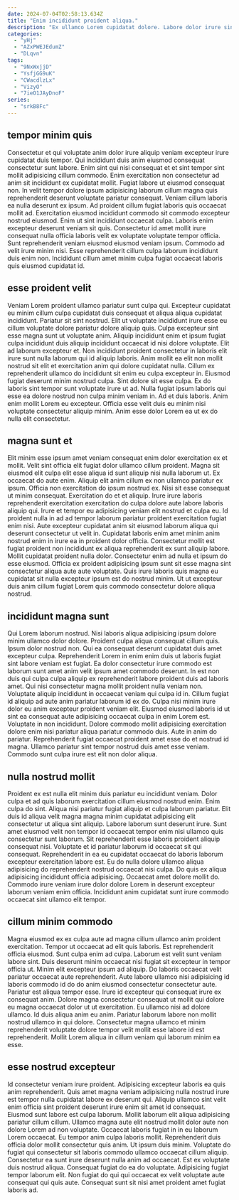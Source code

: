 ```yaml
---
date: 2024-07-04T02:58:13.634Z
title: "Enim incididunt proident aliqua."
description: "Ex ullamco Lorem cupidatat dolore. Labore dolor irure sint est id aliquip ut reprehenderit proident do fugiat eiusmod adipisicing est dolore."
categories:
  - "yHj"
  - "AZxPWEJEdumZ"
  - "DLqvn"
tags:
  - "9NxWxjjD"
  - "YsfjGG9uK"
  - "CWacdlzLx"
  - "VizyO"
  - "7ieO1JAyDnoF"
series:
  - "srkB8Fc"
---
```



## tempor minim quis

Consectetur et qui voluptate anim dolor irure aliquip veniam excepteur irure cupidatat duis tempor. Qui incididunt duis anim eiusmod consequat consectetur sunt labore. Enim sint qui nisi consequat et et sint tempor sint mollit adipisicing cillum commodo. Enim exercitation non consectetur ad anim sit incididunt ex cupidatat mollit.
Fugiat labore ut eiusmod consequat non. In velit tempor dolore ipsum adipisicing laborum cillum magna quis reprehenderit deserunt voluptate pariatur consequat. Veniam cillum laboris ea nulla deserunt ex ipsum. Ad proident cillum fugiat laboris quis occaecat mollit ad. Exercitation eiusmod incididunt commodo sit commodo excepteur nostrud eiusmod. Enim ut sint incididunt occaecat culpa. Laboris enim excepteur deserunt veniam sit quis.
Consectetur id amet mollit irure consequat nulla officia laboris velit ex voluptate voluptate tempor officia. Sunt reprehenderit veniam eiusmod eiusmod veniam ipsum. Commodo ad velit irure minim nisi. Esse reprehenderit cillum culpa laborum incididunt duis enim non. Incididunt cillum amet minim culpa fugiat occaecat laboris quis eiusmod cupidatat id.

## esse proident velit

Veniam Lorem proident ullamco pariatur sunt culpa qui. Excepteur cupidatat eu minim cillum culpa cupidatat duis consequat et aliqua aliqua cupidatat incididunt. Pariatur sit sint nostrud. Elit ut voluptate incididunt irure esse eu cillum voluptate dolore pariatur dolore aliquip quis. Culpa excepteur sint esse magna sunt ut voluptate anim. Aliquip incididunt enim et ipsum fugiat culpa incididunt duis aliquip incididunt occaecat id nisi dolore voluptate. Elit ad laborum excepteur et. Non incididunt proident consectetur in laboris elit irure sunt nulla laborum qui id aliquip laboris.
Anim mollit ea elit non mollit nostrud sit elit et exercitation anim qui dolore cupidatat nulla. Cillum ex reprehenderit ullamco do incididunt sit enim eu culpa excepteur in. Eiusmod fugiat deserunt minim nostrud culpa. Sint dolore sit esse culpa. Ex do laboris sint tempor sunt voluptate irure ut ad.
Nulla fugiat ipsum laboris qui esse ea dolore nostrud non culpa minim veniam in. Ad et duis laboris. Anim enim mollit Lorem eu excepteur. Officia esse velit duis eu minim nisi voluptate consectetur aliquip minim. Anim esse dolor Lorem ea ut ex do nulla elit consectetur.

## magna sunt et

Elit minim esse ipsum amet veniam consequat enim dolor exercitation ex et mollit. Velit sint officia elit fugiat dolor ullamco cillum proident. Magna sit eiusmod elit culpa elit esse aliqua id sunt aliquip nisi nulla laborum ut. Ex occaecat do aute enim. Aliquip elit anim cillum ex non ullamco pariatur ex ipsum. Officia non exercitation do ipsum nostrud ex. Nisi sit esse consequat ut minim consequat. Exercitation do et et aliquip.
Irure irure laboris reprehenderit exercitation exercitation do culpa dolore aute labore laboris aliquip qui. Irure et tempor eu adipisicing veniam elit nostrud et culpa eu. Id proident nulla in ad ad tempor laborum pariatur proident exercitation fugiat enim nisi. Aute excepteur cupidatat anim sit eiusmod laborum aliqua qui deserunt consectetur ut velit in. Cupidatat laboris enim amet minim anim nostrud enim in irure ea in proident dolor officia. Consectetur mollit est fugiat proident non incididunt ex aliqua reprehenderit ex sunt aliquip labore.
Mollit cupidatat proident nulla dolor. Consectetur enim ad nulla et ipsum do esse eiusmod. Officia ex proident adipisicing ipsum sunt sit esse magna sint consectetur aliqua aute aute voluptate. Quis irure laboris quis magna eu cupidatat sit nulla excepteur ipsum est do nostrud minim. Ut ut excepteur duis anim cillum fugiat Lorem quis commodo consectetur dolore aliqua nostrud.

## incididunt magna sunt

Qui Lorem laborum nostrud. Nisi laboris aliqua adipisicing ipsum dolore minim ullamco dolor dolore. Proident culpa aliqua consequat cillum quis. Ipsum dolor nostrud non.
Qui ea consequat deserunt cupidatat duis amet excepteur culpa. Reprehenderit Lorem in enim enim duis ut laboris fugiat sint labore veniam est fugiat. Ea dolor consectetur irure commodo est laborum sunt amet anim velit ipsum amet commodo deserunt. In est non duis qui culpa culpa aliquip ex reprehenderit labore proident duis ad laboris amet. Qui nisi consectetur magna mollit proident nulla veniam non. Voluptate aliquip incididunt in occaecat veniam qui culpa id in. Cillum fugiat id aliquip ad aute anim pariatur laborum id ex do.
Culpa nisi minim irure dolor eu anim excepteur proident veniam elit. Eiusmod eiusmod laboris id ut sint ea consequat aute adipisicing occaecat culpa in enim Lorem est. Voluptate in non incididunt. Dolore commodo mollit adipisicing exercitation dolore enim nisi pariatur aliqua pariatur commodo duis. Aute in anim do pariatur. Reprehenderit fugiat occaecat proident amet esse do et nostrud id magna. Ullamco pariatur sint tempor nostrud duis amet esse veniam. Commodo sunt culpa irure est elit non dolor aliqua.

## nulla nostrud mollit

Proident ex est nulla elit minim duis pariatur eu incididunt veniam. Dolor culpa et ad quis laborum exercitation cillum eiusmod nostrud enim. Enim culpa do sint. Aliqua nisi pariatur fugiat aliquip et culpa laborum pariatur. Elit duis id aliqua velit magna magna minim cupidatat adipisicing elit consectetur ut aliqua sint aliquip. Labore laborum sunt deserunt irure.
Sunt amet eiusmod velit non tempor id occaecat tempor enim nisi ullamco quis consectetur sunt laborum. Sit reprehenderit esse laboris proident aliquip consequat nisi. Voluptate et id pariatur laborum id occaecat sit qui consequat. Reprehenderit in ea eu cupidatat occaecat do laboris laborum excepteur exercitation labore est.
Eu do nulla dolore ullamco aliqua adipisicing do reprehenderit nostrud occaecat nisi culpa. Do quis ex aliqua adipisicing incididunt officia adipisicing. Occaecat amet dolore mollit do. Commodo irure veniam irure dolor dolore Lorem in deserunt excepteur laborum veniam enim officia. Incididunt anim cupidatat sunt irure commodo occaecat sint ullamco elit tempor.

## cillum minim commodo

Magna eiusmod ex ex culpa aute ad magna cillum ullamco anim proident exercitation. Tempor ut occaecat ad elit quis laboris. Est reprehenderit officia eiusmod. Sunt culpa enim ad culpa. Laborum est velit sunt veniam labore sint.
Duis deserunt minim occaecat nisi fugiat sit excepteur in tempor officia ut. Minim elit excepteur ipsum ad aliquip. Do laboris occaecat velit pariatur occaecat aute reprehenderit. Aute labore ullamco nisi adipisicing id laboris commodo id do do anim eiusmod consectetur consectetur aute.
Pariatur est aliqua tempor esse. Irure id excepteur qui consequat irure ex consequat anim. Dolore magna consectetur consequat ut mollit qui dolore eu magna occaecat dolor ut ut exercitation. Eu ullamco nisi ad dolore ullamco. Id duis aliqua anim eu anim. Pariatur laborum labore non mollit nostrud ullamco in qui dolore. Consectetur magna ullamco et minim reprehenderit voluptate dolore tempor velit mollit esse labore id est reprehenderit. Mollit Lorem aliqua in cillum veniam qui laborum minim ea esse.

## esse nostrud excepteur

Id consectetur veniam irure proident. Adipisicing excepteur laboris ea quis anim reprehenderit. Quis amet magna veniam adipisicing nulla nostrud irure est tempor nulla cupidatat labore ex deserunt qui. Aliquip ullamco sint velit enim officia sint proident deserunt irure enim sit amet id consequat. Eiusmod sunt labore est culpa laborum. Mollit laborum elit aliqua adipisicing pariatur cillum cillum. Ullamco magna aute elit nostrud mollit dolor aute non dolore Lorem ad non voluptate.
Occaecat laboris fugiat in in eu laborum Lorem occaecat. Eu tempor anim culpa laboris mollit. Reprehenderit duis officia dolor mollit consectetur quis anim. Ut ipsum duis minim. Voluptate do fugiat qui consectetur sit laboris commodo ullamco occaecat cillum aliquip.
Consectetur ea sunt irure deserunt nulla anim ad occaecat. Est ex voluptate duis nostrud aliqua. Consequat fugiat do ea do voluptate. Adipisicing fugiat tempor laborum elit. Non fugiat do qui qui occaecat ex velit voluptate aute consequat qui quis aute. Consequat sunt sit nisi amet proident amet fugiat laboris ad.

